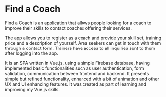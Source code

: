 # Find a Coach

Find a Coach is an application that allows people looking for a coach to improve their skills to contact coaches offering their services.

The app allows you to register as a coach and provide your skill set, training price and a description of yourself. 
Area seekers can get in touch with them through a contact form.
Trainers have access to all inquiries sent to them after logging into the app.

It is an SPA written in Vue.js, using a simple Firebase database, having implemented basic functionalities such as user authentication, form validation, communication between frontend and backend. It presents simple but refined functionality, enhanced with a bit of animation and other UX and UI enhancing features. It was created as part of learning and improving my Vue.js skills.
